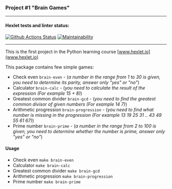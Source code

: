 ### Project #1 "Brain Games"
***

#### Hexlet tests and linter status:
[![Github Actions Status](https://github.com/lion0k/python-project-lvl1/workflows/Python%20package/badge.svg)](https://github.com/lion0k/python-project-lvl1/actions)
[![Maintainability](https://api.codeclimate.com/v1/badges/cf37560170e9c9a92991/maintainability)](https://codeclimate.com/github/lion0k/python-project-lvl1/maintainability)
***

This is the first project in the Python learning course [www.hexlet.io](www.hexlet.io)

This package contains few simple games:

* Check even `brain-even` - (_a number in the range from 1 to 30 is given, you need to determine its parity, answer only "yes" or "no"_)
* Calculator `brain-calc` - (_you need to calculate the result of the expression (For example 15 + 8)_)
* Greatest common divider `brain-gcd` - (_you need to find the greatest common divisor of given numbers (For example 14 7)_)
* Arithmetic progression `brain-progression` - (_you need to find what number is missing in the progression (For example 13 19 25 31 .. 43 49 55 61 67)_)
* Prime number `brain-prime` - (_a number in the range from 2 to 100 is given, you need to determine whether the number is prime, answer only "yes" or "no"_)

#### Usage
* Check even `make brain-even`
* Calculator `make brain-calc`
* Greatest common divider `make brain-gcd`
* Arithmetic progression `make brain-progression`
* Prime number `make brain-prime`
